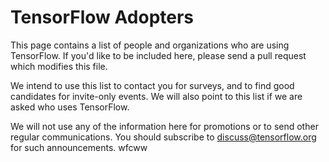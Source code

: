 # TensorFlow Adopters

This page contains a list of people and organizations who are using TensorFlow. If you'd like to be included
here, please send a pull request which modifies this file.

We intend to use this list to contact you for surveys, and to find good candidates for invite-only events. 
We will also point to this list if we are asked who uses TensorFlow.

We will not use any of the information here for promotions or to send other regular communications. You 
should subscribe to discuss@tensorflow.org for such announcements.
wfcww
